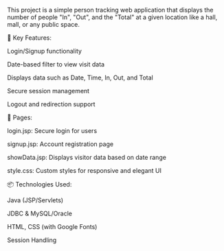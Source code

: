This project is a simple person tracking web application that displays the number of people "In", "Out", and the "Total" at a given location like a hall, mall, or any public space.

🔹 Key Features:

Login/Signup functionality

Date-based filter to view visit data

Displays data such as Date, Time, In, Out, and Total

Secure session management

Logout and redirection support

📄 Pages:

login.jsp: Secure login for users

signup.jsp: Account registration page

showData.jsp: Displays visitor data based on date range

style.css: Custom styles for responsive and elegant UI

📦 Technologies Used:

Java (JSP/Servlets)

JDBC & MySQL/Oracle

HTML, CSS (with Google Fonts)

Session Handling
